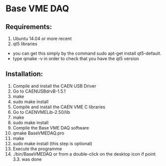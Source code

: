 # Base VME DAQ
## Requirements:
1. Ubuntu 14.04 or more recent
2. qt5 libraries
  * you can get this simply by the command sudo apt-get install qt5-default.
  * type qmake -v in order to check that you have the qt5 version

## Installation:
1. Compile and install the CAEN USB Driver
  1. Go to CAENUSBdrvB-1.5.1
  2. make
  3. sudo make install
2. Compile and install the CAEN VME C libraries
  1. Go to CAENVMELib-2.50/lib
  2. make
  3. sudo make install
3. Compile the Base VME DAQ software
  1. qmake BaseVMEDAQ.pro
  2. make
  3. sudo make install (this step is optional)
4. Execute the programme
  1. ./bin/BaseVMEDAQ or from a double-click on the desktop icon if point 3.3. was done

